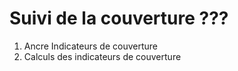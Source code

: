 # Suivi de la couverture ???


1. Ancre Indicateurs de couverture
2. Calculs des indicateurs de couverture  

<!--stackedit_data:
eyJoaXN0b3J5IjpbNzM0MDQwMDcxLDE3MDYwMzY5NzVdfQ==
-->
